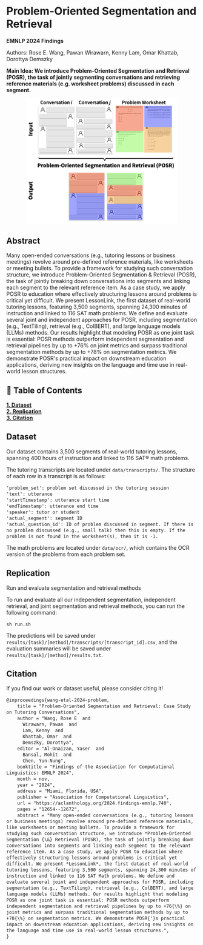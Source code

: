 # Problem-Oriented Segmentation and Retrieval

**EMNLP 2024 Findings**

Authors: Rose E. Wang, Pawan Wirawarn, Kenny Lam, Omar Khattab, Dorottya Demszky

**Main Idea: We introduce Problem-Oriented Segmentation and Retrieval (POSR), the task of jointly segmenting conversations and retrieving reference materials (e.g. worksheet problems) discussed in each segment.**

<center>
    <img src="assets/main.png" width="400">
</center>


## Abstract 
Many open-ended conversations (e.g., tutoring lessons or business meetings) revolve around pre-defined reference materials, like worksheets or meeting bullets. To provide a framework for studying such conversation structure, we introduce Problem-Oriented Segmentation & Retrieval (POSR), the task of jointly breaking down conversations into segments and linking each segment to the relevant reference item. As a case study, we apply POSR to education where effectively structuring lessons around problems is critical yet difficult. We present LessonLink, the first dataset of real-world tutoring lessons, featuring 3,500 segments, spanning 24,300 minutes of instruction and linked to 116 SAT math problems. We define and evaluate several joint and independent approaches for POSR, including segmentation (e.g., TextTiling), retrieval (e.g., ColBERT), and large language models (LLMs) methods. Our results highlight that modeling POSR as one joint task is essential: POSR methods outperform independent segmentation and retrieval pipelines by up to +76% on joint metrics and surpass traditional segmentation methods by up to +78% on segmentation metrics. We demonstrate POSR's practical impact on downstream education applications, deriving new insights on the language and time use in real-world lesson structures.

## 📖 Table of Contents 
[**1. Dataset**](#dataset)  
[**2. Replication**](#replication)  
[**3. Citation**](#citation)


## Dataset 

Our dataset contains 3,500 segments of real-world tutoring lessons, spanning 400 hours of instruction and linked to 116 SAT® math problems. 

The tutoring transcripts are located under `data/transcripts/`. The structure of each row in a transcript is as follows:

```
'problem_set': problem set discussed in the tutoring session
'text': utterance
'startTimestamp': utterance start time
'endTimestamp': utterance end time
'speaker': tutor or student
'actual_segment': segment ID
'actual_question_id': ID of problem discussed in segment. If there is no problem discussed (e.g., small talk) then this is empty. If the problem is not found in the worksheet(s), then it is -1.
```

The math problems are located under `data/ocr/`, which contains the OCR version of the problems from each problem set.


## Replication

Run and evaluate segmentation and retrieval methods

To run and evaluate all our independent segmentation, independent retrieval, and joint segmentation and retrieval methods, you can run the following command:

```
sh run.sh
```

The predictions will be saved under `results/[task]/[method]/transcripts/[transcript_id].csv`, and the evaluation summaries will be saved under `results/[task]/[method]/results.txt`. 


## Citation

If you find our work or dataset useful, please consider citing it!

```
@inproceedings{wang-etal-2024-problem,
    title = "Problem-Oriented Segmentation and Retrieval: Case Study on Tutoring Conversations",
    author = "Wang, Rose E  and
      Wirawarn, Pawan  and
      Lam, Kenny  and
      Khattab, Omar  and
      Demszky, Dorottya",
    editor = "Al-Onaizan, Yaser  and
      Bansal, Mohit  and
      Chen, Yun-Nung",
    booktitle = "Findings of the Association for Computational Linguistics: EMNLP 2024",
    month = nov,
    year = "2024",
    address = "Miami, Florida, USA",
    publisher = "Association for Computational Linguistics",
    url = "https://aclanthology.org/2024.findings-emnlp.740",
    pages = "12654--12672",
    abstract = "Many open-ended conversations (e.g., tutoring lessons or business meetings) revolve around pre-defined reference materials, like worksheets or meeting bullets. To provide a framework for studying such conversation structure, we introduce *Problem-Oriented Segmentation {\&} Retrieval (POSR), the task of jointly breaking down conversations into segments and linking each segment to the relevant reference item. As a case study, we apply POSR to education where effectively structuring lessons around problems is critical yet difficult. We present *LessonLink*, the first dataset of real-world tutoring lessons, featuring 3,500 segments, spanning 24,300 minutes of instruction and linked to 116 SAT Math problems. We define and evaluate several joint and independent approaches for POSR, including segmentation (e.g., TextTiling), retrieval (e.g., ColBERT), and large language models (LLMs) methods. Our results highlight that modeling POSR as one joint task is essential: POSR methods outperform independent segmentation and retrieval pipelines by up to +76{\%} on joint metrics and surpass traditional segmentation methods by up to +78{\%} on segmentation metrics. We demonstrate POSR{'}s practical impact on downstream education applications, deriving new insights on the language and time use in real-world lesson structures.",
}
```

